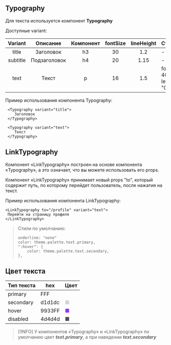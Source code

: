 ## Typography
Для текста используется компонент **Typography**

Доступные variant: 

| Variant  |   Описание   | Компонент | fontSize | lineHeight | Стили                                          |
| :------: | :----------: | :-------: | :------: | :--------: | :--------------------------------------------- |
|  title   |  Заголовок   |    h3     |    30    |    1.2     | -                                              |
| subtitle | Подзаголовок |    h4     |    20    |    1.15    | -                                              |
|   text   |    Текст     |     p     |    16    |    1.5     | fontWeight: 400,<br>letterSpacing: "0.00938em" |
Пример использования компонента Typography:

```tsx
 <Typography variant="title">
    Заголовок
 </Typography>
```

```tsx
 <Typography variant="text">
    Текст
 </Typography>
```

## LinkTypography

Компонент «LinkTypography» построен на основе компонента «Typography», а это означает, что вы можете использовать его props.

Компонент «LinkTypography» принимает новый props "to", который содержит путь, по которому перейдет пользователь, после нажатия на текст.

Пример использования компонента LinkTypography:

```tsx
<LinkTypography to="/profile" variant="text">  
 Перейти на страницу профиля
</LinkTypography>
```

> Стили по умолчанию:
> ```
> underline: "none"
> color: theme.palette.text.primary,
> ":hover": {
>     color: theme.palette.text.secondary,
> },
> ```

## Цвет текста

| Тип текста | hex    | Цвет                                   |
| ---------- | ------ | -------------------------------------- |
| primary    | FFF    | <span style="color: #FFF;">■</span>    |
| secondary  | d1d1dc | <span style="color: #d1d1dc;">■</span> |
| hover      | 9933FF | <span style="color: #9933FF;">■</span> |
| disabled   | 4d4d4d | <span style="color: #4d4d4d;">■</span> |

> [!INFO]
> У компонентов «Typography» и «LinkTypography» по умолчанию цвет ***text.primary***, а при наведении ***text.secondary***
